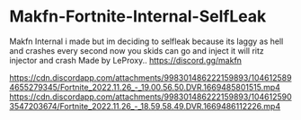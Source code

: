 # Makfn-Fortnite-Internal-SelfLeak
Makfn Internal i made but im deciding to selfleak because its laggy as hell and crashes every second
now you skids can go and inject it will ritz injector and crash
Made by LeProxy.. https://discord.gg/makfn 

https://cdn.discordapp.com/attachments/998301486222159893/1046125894655279345/Fortnite_2022.11.26_-_19.00.56.50.DVR.1669485801515.mp4
https://cdn.discordapp.com/attachments/998301486222159893/1046125903547203674/Fortnite_2022.11.26_-_18.59.58.49.DVR.1669486112226.mp4
